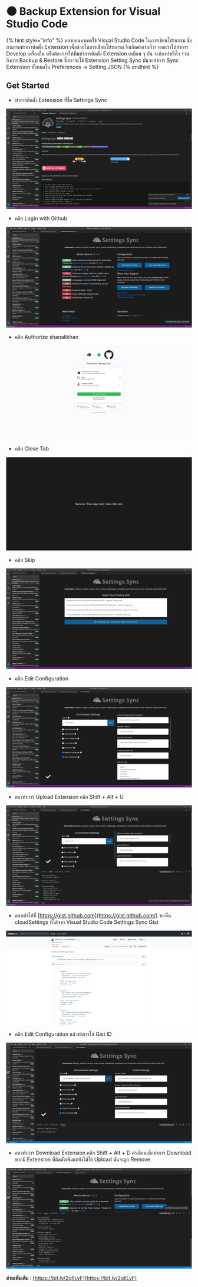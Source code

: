 # 🌑 Backup Extension for Visual Studio Code

{% hint style="info" %}
หลายคนคงเคยใช้ Visual Studio Code ในการเขียนโปรแกรม ซึ่งสามารถทำการติดตั้ง Extension เพื่อช่วยในการเขียนโปรแกรม จึงเกิดคำถามที่ว่า หากเราไปทำการ Develop เครื่องอื่น หรือต้องการให้ทีมทำการติดตั้ง Extension เหมือน ๆ กัน จะต้องทำยังไง รวมถึงการ Backup & Restore ซึ่งเราจะใช้ Extension Setting Sync มันจะทำการ Sync Extension ทั้งหมดใน Preferences -> Setting JSON
{% endhint %}

## **Get Started**

* ทำการติดตั้ง Extension ที่ชื่อ Settings Sync

![Sync-01.png](../../../.gitbook/assets/sync-01.png)

* คลิก Login with Github

![Sync-02.png](../../../.gitbook/assets/sync-02.png)

* คลิก Authorize shanalikhan

![Sync-03.png](../../../.gitbook/assets/sync-03.png)

* คลิก Close Tab

![Sync-04.png](../../../.gitbook/assets/sync-04.png)

* คลิก Skip

![Sync-05.png](../../../.gitbook/assets/sync-05.png)

* คลิก Edit Configuration

![Sync-06](../../../.gitbook/assets/sync-06.png)

* ลองทำการ Upload Extension คลิก Shift + Alt + U

![Sync-07.png](../../../.gitbook/assets/sync-07.png)

* ลองเข้าไปที่ [https://gist.github.com](https://gist.github.com/) จะเห็น cloudSettings ที่ได้จาก Visual Studio Code Settings Sync Gist

![Sync-08.png](../../../.gitbook/assets/sync-08.png)

* คลิก Edit Configuration แล้วทำการใส่ Gist ID

![Sync-09.png](../../../.gitbook/assets/sync-09.png)

* ลองทำการ Download Extension คลิก Shift + Alt + D คำเตือนเมื่อทำการ Download หากมี Extension ที่ติดตั้งเพิ่มแต่ยังไม่ได้ Upload มันจะถูก Remove

![Sync-10.png](../../../.gitbook/assets/sync-10.png)

**อ่านเพิ่มเติม** : [https://bit.ly/2qIlLvF](https://bit.ly/2qIlLvF)
